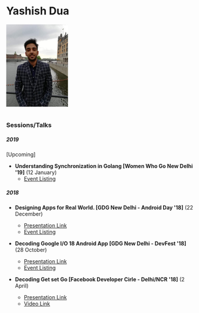 # Yashish Dua

<img height="220" src="YashishDua.jpg" alt="Yashish Dua" align="center"/>

#

### Sessions/Talks

##### 2019

[Upcoming]
- **Understanding Synchronization in Golang  [Women Who Go New Delhi '19]** (12 January)
  - [Event Listing](https://www.meetup.com/New-Delhi-Women-Who-Go/events/257843200/)
  
  
##### 2018

- **Designing Apps for Real World.  [GDG New Delhi - Android Day '18]** (22 December)
  - [Presentation Link](https://speakerdeck.com/yashishdua/designing-apps-for-real-world)
  - [Event Listing](https://gdgnd.org/gdg-new-delhi/events/android-day)
  
- **Decoding Google I/O 18 Android App  [GDG New Delhi - DevFest '18]** (28 October)
  - [Presentation Link](https://speakerdeck.com/yashishdua/o-18-android-app)
  - [Event Listing](https://gdgnd.org/gdg-new-delhi/events/devfest-18)
  
- **Decoding Get set Go  [Facebook Developer Cirle - Delhi/NCR '18]** (2 April)
  - [Presentation Link](https://speakerdeck.com/yashishdua/get-set-go)
  - [Video Link](https://www.facebook.com/saransh.kataria/videos/10216284219923827/)
